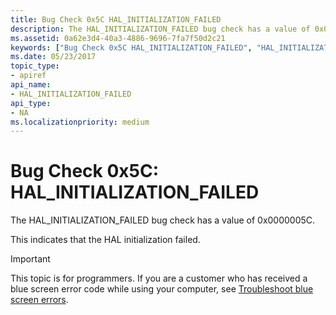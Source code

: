 ```yaml
---
title: Bug Check 0x5C HAL_INITIALIZATION_FAILED
description: The HAL_INITIALIZATION_FAILED bug check has a value of 0x0000005C.This indicates that the HAL initialization failed.
ms.assetid: 0a62e3d4-40a3-4886-9696-7fa7f50d2c21
keywords: ["Bug Check 0x5C HAL_INITIALIZATION_FAILED", "HAL_INITIALIZATION_FAILED"]
ms.date: 05/23/2017
topic_type:
- apiref
api_name:
- HAL_INITIALIZATION_FAILED
api_type:
- NA
ms.localizationpriority: medium
---
```


# Bug Check 0x5C: HAL\_INITIALIZATION\_FAILED


The HAL\_INITIALIZATION\_FAILED bug check has a value of 0x0000005C.

This indicates that the HAL initialization failed.

> [!IMPORTANT]
> This topic is for programmers. If you are a customer who has received a blue screen error code while using your computer, see [Troubleshoot blue screen errors](https://windows.microsoft.com/windows-10/troubleshoot-blue-screen-errors).


 

 





